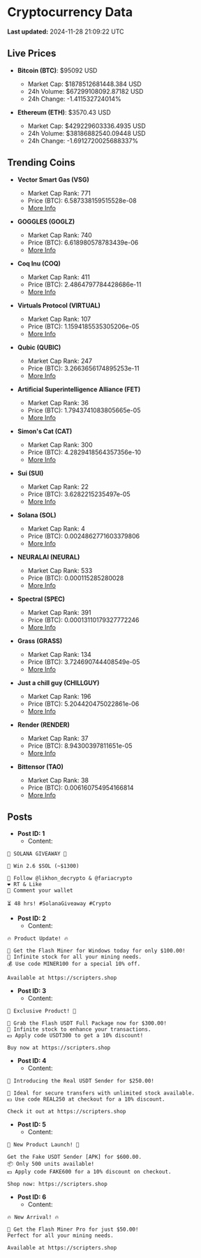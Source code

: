 # Cryptocurrency Data

**Last updated:** 2024-11-28 21:09:22 UTC

## Live Prices
- **Bitcoin (BTC)**: $95092 USD
  - Market Cap: $1878512681448.384 USD
  - 24h Volume: $67299108092.87182 USD
  - 24h Change: -1.411532724014%

- **Ethereum (ETH)**: $3570.43 USD
  - Market Cap: $429229603336.4935 USD
  - 24h Volume: $38186882540.09448 USD
  - 24h Change: -1.6912720025688337%

## Trending Coins
- **Vector Smart Gas (VSG)**
  - Market Cap Rank: 771
  - Price (BTC): 6.587338159515528e-08
  - [More Info](https://www.coingecko.com/en/coins/vector-smart-gas)

- **GOGGLES (GOGLZ)**
  - Market Cap Rank: 740
  - Price (BTC): 6.618980578783439e-06
  - [More Info](https://www.coingecko.com/en/coins/goggles)

- **Coq Inu (COQ)**
  - Market Cap Rank: 411
  - Price (BTC): 2.4864797784428686e-11
  - [More Info](https://www.coingecko.com/en/coins/coq-inu)

- **Virtuals Protocol (VIRTUAL)**
  - Market Cap Rank: 107
  - Price (BTC): 1.1594185535305206e-05
  - [More Info](https://www.coingecko.com/en/coins/virtual-protocol)

- **Qubic (QUBIC)**
  - Market Cap Rank: 247
  - Price (BTC): 3.2663656174895253e-11
  - [More Info](https://www.coingecko.com/en/coins/qubic)

- **Artificial Superintelligence Alliance (FET)**
  - Market Cap Rank: 36
  - Price (BTC): 1.7943741083805665e-05
  - [More Info](https://www.coingecko.com/en/coins/artificial-superintelligence-alliance)

- **Simon's Cat (CAT)**
  - Market Cap Rank: 300
  - Price (BTC): 4.2829418564357356e-10
  - [More Info](https://www.coingecko.com/en/coins/simons-cat)

- **Sui (SUI)**
  - Market Cap Rank: 22
  - Price (BTC): 3.6282215235497e-05
  - [More Info](https://www.coingecko.com/en/coins/sui)

- **Solana (SOL)**
  - Market Cap Rank: 4
  - Price (BTC): 0.0024862771603379806
  - [More Info](https://www.coingecko.com/en/coins/solana)

- **NEURALAI (NEURAL)**
  - Market Cap Rank: 533
  - Price (BTC): 0.000115285280028
  - [More Info](https://www.coingecko.com/en/coins/neuralai)

- **Spectral (SPEC)**
  - Market Cap Rank: 391
  - Price (BTC): 0.00013110179327772246
  - [More Info](https://www.coingecko.com/en/coins/spectral)

- **Grass (GRASS)**
  - Market Cap Rank: 134
  - Price (BTC): 3.724690744408549e-05
  - [More Info](https://www.coingecko.com/en/coins/grass)

- **Just a chill guy (CHILLGUY)**
  - Market Cap Rank: 196
  - Price (BTC): 5.204420475022861e-06
  - [More Info](https://www.coingecko.com/en/coins/just-a-chill-guy)

- **Render (RENDER)**
  - Market Cap Rank: 37
  - Price (BTC): 8.94300397811651e-05
  - [More Info](https://www.coingecko.com/en/coins/render)

- **Bittensor (TAO)**
  - Market Cap Rank: 38
  - Price (BTC): 0.006160754954166814
  - [More Info](https://www.coingecko.com/en/coins/bittensor)

## Posts
- **Post ID: 1**
  - Content:
```
🚀 SOLANA GIVEAWAY 🚀

🎁 Win 2.6 $SOL (~$1300)

🤝 Follow @likhon_decrypto & @fariacrypto
❤️ RT & Like
💬 Comment your wallet

⏳ 48 hrs! #SolanaGiveaway #Crypto
```

- **Post ID: 2**
  - Content:
```
🔥 Product Update! 🔥

🚀 Get the Flash Miner for Windows today for only $100.00!
🔋 Infinite stock for all your mining needs.
💰 Use code MINER100 for a special 10% off.

Available at https://scripters.shop
```

- **Post ID: 3**
  - Content:
```
🎁 Exclusive Product! 🎁

💸 Grab the Flash USDT Full Package now for $300.00!
🎉 Infinite stock to enhance your transactions.
💵 Apply code USDT300 to get a 10% discount!

Buy now at https://scripters.shop
```

- **Post ID: 4**
  - Content:
```
💎 Introducing the Real USDT Sender for $250.00!

💼 Ideal for secure transfers with unlimited stock available.
💵 Use code REAL250 at checkout for a 10% discount.

Check it out at https://scripters.shop
```

- **Post ID: 5**
  - Content:
```
🚀 New Product Launch! 🚀

Get the Fake USDT Sender [APK] for $600.00.
📦 Only 500 units available!
💵 Apply code FAKE600 for a 10% discount on checkout.

Shop now: https://scripters.shop
```

- **Post ID: 6**
  - Content:
```
🔥 New Arrival! 🔥

💸 Get the Flash Miner Pro for just $50.00!
Perfect for all your mining needs.

Available at https://scripters.shop
```

